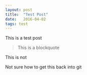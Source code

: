 ```yaml
---
layout: post
title:  "Test Post"
date:   2016-04-02
tags: test
---
```

This is a test post

>This is a blockquote

This is not

Not sure how to get this back into git
